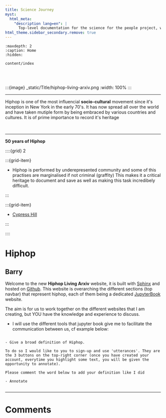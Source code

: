 ```yaml
---
title: Science Journey
myst:
  html_meta:
    "description lang=en": |
      Top-level documentation for the science for the people project, with links to the rest of the site..
html_theme.sidebar_secondary.remove: true
---
```


```{toctree}
:maxdepth: 2
:caption: Home
:hidden:

content/index
```

<!--Start of Tawk.to Script-->
<script type="text/javascript">
var Tawk_API=Tawk_API||{}, Tawk_LoadStart=new Date();
(function(){
var s1=document.createElement("script"),s0=document.getElementsByTagName("script")[0];
s1.async=true;
s1.src='https://embed.tawk.to/63da4028c2f1ac1e2030c5e3/1go68l7fv';
s1.charset='UTF-8';
s1.setAttribute('crossorigin','*');
s0.parentNode.insertBefore(s1,s0);
})();
</script>
<!--End of Tawk.to Script-->


<br>
<br>

:::{image} _static/Title/hiphop-living-arxiv.png
:width: 100%
:::

***

<p class="emphase">Hiphop is one of the most influencial <strong>socio-cultural</strong> movement since it's inception in New York in the early 70's. It has now spread all over the world and have taken mutiple form by being embraced by various countries and cultures. It is of prime importance to record it's heritage</p>

<br>

***

<p class="emphase2"><strong>50 years of Hiphop</strong></p>


::::{grid} 2

:::{grid-item}

- Hiphop is performed by underepresented community and some of this practises are marginalised if not criminal (graffity)
This makes it a critical heritage to document and save as well as making this task incredibely difficult.      


:::

:::{grid-item}

- [Cypress Hill](https://youtu.be/tUApO77uUUk?si=XUekOa9BVA9g82Xa)


:::

::::


# Hiphop

## Barry

Welcome to the new **Hiphop Living Arxiv** website, it is built with [Sphinx]() and hosted on [Github](). This website is overarching the different sections (top navbar) that represent hiphop, each of them being a dedicated [JupyterBook]() website. 

The aim is for us to work together on the different websites that I am creating, but YOU have the knowledge and experience to discuss.

- I will use the different tools that jupyter book give me to facilitate the communication between us, cf example below:
 


```{admonition} To Do (*by Barry*)

- Give a broad definition of Hiphop. 

To do so I would like to you to sign-up and use 'utterances'. They are the 3 buttons on the top-right corner (once you have created your account, everytime you highlight some text, you will be given the opportunity to annotate).

Please comment the word below to add your definition like I did

- Annotate


```






***



# Comments

<br>

<script src="https://utteranc.es/client.js"
        repo="Deugz/sp-Hiphop_Journey"
        issue-term="pathname"
        theme="github-light"
        crossorigin="anonymous"
        async>
</script>



